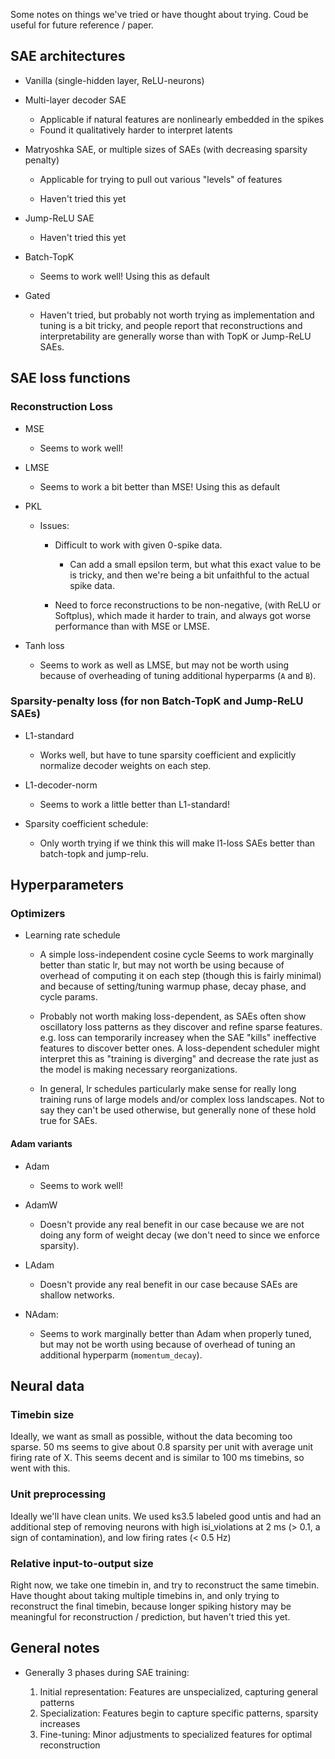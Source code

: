 Some notes on things we've tried or have thought about trying. Coud be useful for future reference / paper.

## SAE architectures

- Vanilla (single-hidden layer, ReLU-neurons)

- Multi-layer decoder SAE

    - Applicable if natural features are nonlinearly embedded in the spikes
    - Found it qualitatively harder to interpret latents

- Matryoshka SAE, or multiple sizes of SAEs (with decreasing sparsity penalty)

    - Applicable for trying to pull out various "levels" of features 
    
    - Haven't tried this yet

- Jump-ReLU SAE

    - Haven't tried this yet

- Batch-TopK

    - Seems to work well! Using this as default

- Gated

    - Haven't tried, but probably not worth trying as implementation and tuning is a bit tricky, and people report that reconstructions and interpretability are generally worse than with TopK or Jump-ReLU SAEs.

## SAE loss functions

### Reconstruction Loss

- MSE

    - Seems to work well!

- LMSE

    - Seems to work a bit better than MSE! Using this as default

- PKL

    - Issues:

        - Difficult to work with given 0-spike data.

            - Can add a small epsilon term, but what this exact value to be is tricky, and then we're being a bit unfaithful to the actual spike data.

        - Need to force reconstructions to be non-negative, (with ReLU or Softplus), which made it harder to train, and always got worse performance than with MSE or LMSE.

- Tanh loss

    - Seems to work as well as LMSE, but may not be worth using because of overheading of tuning additional hyperparms (`A` and `B`).

### Sparsity-penalty loss (for non Batch-TopK and Jump-ReLU SAEs)

- L1-standard

    - Works well, but have to tune sparsity coefficient and explicitly normalize decoder weights on each step.

- L1-decoder-norm

    - Seems to work a little better than L1-standard!

- Sparsity coefficient schedule:

    - Only worth trying if we think this will make l1-loss SAEs better than batch-topk and jump-relu.

## Hyperparameters

### Optimizers

- Learning rate schedule

    - A simple loss-independent cosine cycle Seems to work marginally better than static lr, but may not worth be using because of overhead of computing it on each step (though this is fairly minimal) and because of setting/tuning warmup phase, decay phase, and cycle params.

    - Probably not worth making loss-dependent, as SAEs often show oscillatory loss patterns as they discover and refine sparse features. e.g. loss can temporarily increasey when the SAE "kills" ineffective features to discover better ones. A loss-dependent scheduler might interpret this as "training is diverging" and decrease the rate just as the model is making necessary reorganizations.

    - In general, lr schedules particularly make sense for really long training runs of large models and/or complex loss landscapes. Not to say they can't be used otherwise, but generally none of these hold true for SAEs.

#### Adam variants

- Adam 

    - Seems to work well! 
    
- AdamW 

    - Doesn't provide any real benefit in our case because we are not doing any form of weight decay (we don't need to since we enforce sparsity). 

- LAdam

    - Doesn't provide any real benefit in our case because SAEs are shallow networks.

- NAdam: 
    - Seems to work marginally better than Adam when properly tuned, but may not be worth using because of overhead of tuning an additional hyperparm (`momentum_decay`).

## Neural data

### Timebin size

Ideally, we want as small as possible, without the data becoming too sparse. 50 ms seems to give about 0.8 sparsity per unit with average unit firing rate of X. This seems decent and is similar to 100 ms timebins, so went with this.

### Unit preprocessing

Ideally we'll have clean units. We used ks3.5 labeled good untis and had an additional step of removing neurons with high isi_violations at 2 ms (> 0.1, a sign of contamination), and low firing rates (< 0.5 Hz)

### Relative input-to-output size

Right now, we take one timebin in, and try to reconstruct the same timebin. Have thought about taking multiple timebins in, and only trying to reconstruct the final timebin, because longer spiking history may be meaningful for reconstruction / prediction, but haven't tried this yet.

## General notes

- Generally 3 phases during SAE training:

    1. Initial representation: Features are unspecialized, capturing general patterns
    2. Specialization: Features begin to capture specific patterns, sparsity increases
    3. Fine-tuning: Minor adjustments to specialized features for optimal reconstruction